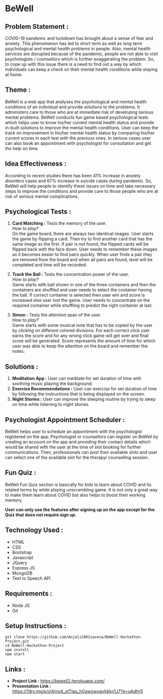# BeWell
## Problem Statement :
COVID-19 pandemic and lockdown has brought about a sense of fear and anxiety. This phenomenon has led to short term as well as long term psychological and mental health problems in people. Also, mental health services are disrupted because of the pandemic, people are not able to visit psychologists / counsellors which is further exaggerating the problem. So, to cope up with this issue there is a need to find out a way by which individuals can keep a check on their mental health conditions while staying at home.

## Theme :
BeWell is a web app that analyses the psychological and mental health conditions of an individual and provide solutions to the problems. It administers care to those who are at immediate risk of developing serious mental problems.
BeWell conducts fun game based psychological tests which helps user to know his/her current mental health status and provide in-built solutions to improve the mental health conditions. User can keep the track on improvement in his/her mental health status by comparing his/her current scores in each test with the previous ones. In serious cases user can also book an appointment with psychologist for consultation and get the help on time.

## Idea Effectiveness :
According to recent studies there has been 41% increase in anxiety disorders cases and 67% increase in suicide cases during pandemic. So, BeWell will help people to identify these issues on time and take  necessary steps to improve the conditions and provide care to those  people who are at risk of serious mental complications. 

## Psychological Tests :

1. **Card Matching :** Tests the memory of the user. <br>
*How to play?* <br>
On the game board, there are always two identical images. User starts the game by flipping a card. Then try to find another card that has the same image as the first. If pair is not found, the flipped cards will be flipped back with the face down. User needs to remember these images as it becomes easier to find pairs quickly. When user finds a pair they are removed from the board and when all pairs are found, level will be completed and time will be recorded. <br>

2. **Track the Ball :** Tests the concentration power of the user. <br>
*How to play?* <br>
Game starts with ball shown in one of the three containers and then the containers are shuffled and user needs to select the container having the ball. If correct container is selected then user win and score is increased else user lost the game. User needs to concentrate on the required container while shuffling to predict the right container at last.

3. **Simon :** Tests the attention span of the user. <br>
*How to play?* <br>
Game starts with some musical note that has to be copied by the user by clicking on different colored divisions. For each correct click user earns the score and for any wrong click game will get over and final score will be generated. Score represents the amount of time for which user was able to keep the attention on the board and remember the notes.

## Solutions :
1. **Meditation App :**
User can meditate for set duration of time with soothing music playing the background.
2. **Exercise Recommendations :**
User can exercise for set duration of time by following the instructions that is being displayed on the screen.
3. **Night Stories :**
User can improve the sleeping routine by trying to sleep on time while listening to night stories.

## Psychologist Appointment Scheduler :
BeWell helps user to schedule an appointment with the psychologist registered on the app. Psychologist or counsellors can register on BeWell by creating an account on the app and providing their contact details which would be shared with the user at the time of slot booking for further communications. Then, professionals can post their available slots and user can select one of the available slot for the therapy/ counselling session.

## Fun Quiz :
BeWell Fun Quiz section is basically for kids to learn about COVID and its related terms by while playing unscrambling game. It is not only a great way to make them learn about COVID but also helps to boost their working memory.

**User can only use the features after signing up on the app except for the Quiz that does not require sign up.**

## Technology Used :
- HTML
- CSS
- Bootstrap
- Javascript
- JQuery
- Express JS
- MongoDB
- Text to Speech API

## Requirements :
- Node JS 
- Git

## Setup Instructions :
`git clone https://github.com/Anjali2001saxena/BeWell-Hackathon-Project.git` <br>
`cd BeWell-Hackathon-Project`<br>
`npm install`<br>
`npm start`<br>

## Links :
- **Project Link :** https://bewell2.herokuapp.com/
- **Presentation Link :** https://1drv.ms/p/s!Ams4_xtTIau_hGawzwugvkbkn1J7?e=uAdhrS
